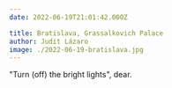 ```yaml
---
date: 2022-06-19T21:01:42.000Z

title: Bratislava, Grassalkovich Palace
author: Judit Lázaro
image: ./2022-06-19-bratislava.jpg
---
```


"Turn (off) the bright lights", dear.
